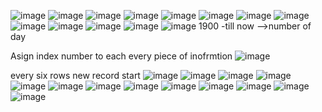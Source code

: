 ![image](https://github.com/princit/NED-Academy/assets/29123911/f8e3861a-54c3-4289-8405-3640427f21c1)
![image](https://github.com/princit/NED-Academy/assets/29123911/aa19d7e6-1f11-4444-8517-05acdd0e5e69)
![image](https://github.com/princit/NED-Academy/assets/29123911/e7e2a1e7-3097-43be-b325-264e515f71ce)
![image](https://github.com/princit/NED-Academy/assets/29123911/8d057b60-d247-4f09-ad04-9f971503d281)
![image](https://github.com/princit/NED-Academy/assets/29123911/9f12d473-7a1b-4b54-8398-c882d514328f)
![image](https://github.com/princit/NED-Academy/assets/29123911/d5226313-1268-4aed-a887-46fa7b19cd65)
![image](https://github.com/princit/NED-Academy/assets/29123911/082eca45-d208-4598-afaa-e9aae064c8e5)
![image](https://github.com/princit/NED-Academy/assets/29123911/7967a6ac-0925-4be1-bde8-8c00ae746eea)
![image](https://github.com/princit/NED-Academy/assets/29123911/f6ed6b96-1e19-44f8-aa86-969f0da1028d)
![image](https://github.com/princit/NED-Academy/assets/29123911/ee051e31-e70a-4c11-a0e2-6328c55ad61f)
![image](https://github.com/princit/NED-Academy/assets/29123911/d3c6113f-9eee-4f3d-aa81-45c5300648b5)
![image](https://github.com/princit/NED-Academy/assets/29123911/0d9a53d8-c6f3-4a7e-92d2-5ce3d5ef404d)
![image](https://github.com/princit/NED-Academy/assets/29123911/e199c7da-ffb9-4295-8ae9-325d3ff7e62e)
1900 -till now -->number of day 

Asign index number to each every piece of inofrmtion 
![image](https://github.com/princit/NED-Academy/assets/29123911/9daf9f76-2142-4256-91fc-3186a7768cba)

every six rows new record start
![image](https://github.com/princit/NED-Academy/assets/29123911/b5804c1b-0b41-4bc7-8c2d-ff1b030c8b32)
![image](https://github.com/princit/NED-Academy/assets/29123911/e08ff9a2-5a1a-4251-9f2f-3426277aba75)
![image](https://github.com/princit/NED-Academy/assets/29123911/8ad485a7-3e80-4839-9071-ce4f8bfc1015)
![image](https://github.com/princit/NED-Academy/assets/29123911/72165200-bcf3-4689-b2c1-ba481cf7f111)
![image](https://github.com/princit/NED-Academy/assets/29123911/114ebd8d-bfc2-4b63-91d2-60a59186ec47)
![image](https://github.com/princit/NED-Academy/assets/29123911/b8be97cc-1666-4447-8253-0a23358ff190)
![image](https://github.com/princit/NED-Academy/assets/29123911/a4e6a170-5b53-44d0-93be-c53dd2c7c8d5)
![image](https://github.com/princit/NED-Academy/assets/29123911/43d3c2a9-bf8a-43d3-8de9-f584d12476c2)
![image](https://github.com/princit/NED-Academy/assets/29123911/55ad240d-b7f2-4ae9-82ef-c0287b081954)
![image](https://github.com/princit/NED-Academy/assets/29123911/fb5b7531-9cd0-4ed5-a401-b68fd1732018)
![image](https://github.com/princit/NED-Academy/assets/29123911/87ea6b4f-1829-412f-a895-b3e566e85169)
![image](https://github.com/princit/NED-Academy/assets/29123911/24d7592c-b868-4994-92ff-00491cece05c)
![image](https://github.com/princit/NED-Academy/assets/29123911/27d99725-12f1-467e-bc9a-aadace0c8732)





















































